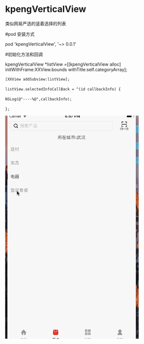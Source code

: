 # kpengVerticalView
类似网易严选的竖着选择的列表

#pod 安装方式

pod 'kpengVerticalView', '~> 0.0.1'

#初始化方法和回调

  kpengVerticalView *listView =[[kpengVerticalView alloc] initWithFrame:XXView.bounds withTitle:self.categoryArray];
    
    [XXView addSubview:listView];
    
    listView.selectedInfoCallBack = ^(id callbackInfo) {
    
    NSLog(@"----%@",callbackInfo);
    
    };
   ![](snv.gif)
   
 
